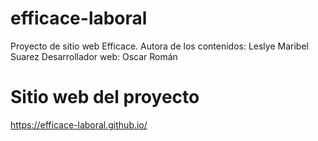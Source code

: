 # efficace-laboral
Proyecto de sitio web Efficace.
Autora de los contenidos: Leslye Maribel Suarez
Desarrollador web: Oscar Román

# Sitio web del proyecto
https://efficace-laboral.github.io/

